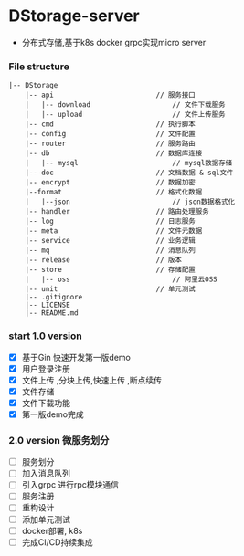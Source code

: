 # DStorage-server
- 分布式存储,基于k8s docker grpc实现micro server
### File structure
```
|-- DStorage
    |-- api                         // 服务接口
    |   |-- download                    // 文件下载服务
    |   |-- upload                      // 文件上传服务
    |-- cmd                         // 执行脚本
    |-- config                      // 文件配置
    |-- router                      // 服务路由
    |-- db                          // 数据库连接
    |   |-- mysql                       // mysql数据存储
    |-- doc                         // 文档数据 & sql文件
    |-- encrypt                     // 数据加密
    |--format                       // 格式化数据
    |   |--json                         // json数据格式化 
    |-- handler                     // 路由处理服务  
    |-- log                         // 日志服务       
    |-- meta                        // 文件元数据
    |-- service                     // 业务逻辑
    |-- mq                          // 消息队列
    |-- release                     // 版本
    |-- store                       // 存储配置           
    |   |-- oss                         // 阿里云OSS
    |-- unit                        // 单元测试
    |-- .gitignore
    |-- LICENSE                     
    |-- README.md
```
### start 1.0 version
- [x] 基于Gin 快速开发第一版demo
- [x] 用户登录注册
- [x] 文件上传 ,分块上传,快速上传 ,断点续传
- [x] 文件存储
- [x] 文件下载功能
- [x] 第一版demo完成

### 2.0 version 微服务划分
- [ ] 服务划分
- [ ] 加入消息队列
- [ ] 引入grpc 进行rpc模块通信
- [ ] 服务注册
- [ ] 重构设计
- [ ] 添加单元测试
- [ ] docker部署, k8s
- [ ] 完成CI/CD持续集成